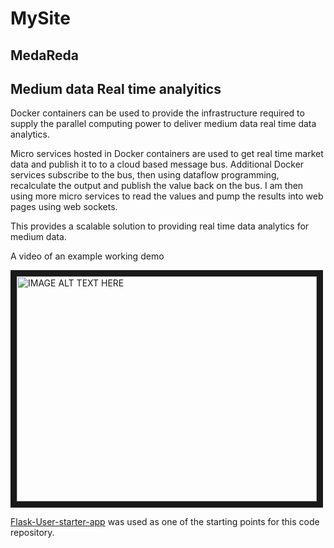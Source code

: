 # MySite

## MedaReda 
## Medium data Real time analyitics

Docker containers can be used to provide the infrastructure required to supply the parallel computing power to deliver medium data real time data analytics.

Micro services hosted in Docker containers are used to get real time market data and publish it to to a cloud based message bus. Additional Docker services subscribe to the bus, then using dataflow programming, recalculate the output and publish the value back on the bus. I am then using more micro services to read the values and pump the results into web pages using web sockets.

This provides a scalable solution to providing real time data analytics for medium data.


A video of an example working demo

<a href="http://www.youtube.com/watch?feature=player_embedded&v=QW_b3DqW17M
" target="_blank"><img src="http://img.youtube.com/vi/QW_b3DqW17M/0.jpg" 
alt="IMAGE ALT TEXT HERE" width="480" height="360" border="10" /></a>

[Flask-User-starter-app](https://github.com/lingthio/Flask-User-starter-app) was used as one of the starting points for this code repository.
